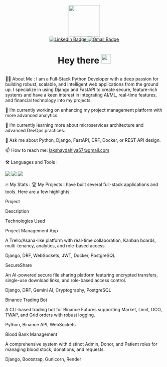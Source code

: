 <div id="header" align="center">
<img src="https://media.giphy.com/media/M9gbBd9hCsO6hlK6Ci/giphy.gif" width="100"/>
</div>

<div id="badges" align="center">
<a href="[YOUR_LINKEDIN_URL]">
<img src="https://img.shields.io/badge/LinkedIn-blue?style=for-the-badge&logo=linkedin&logoColor=white" alt="LinkedIn Badge"/>
</a>
<a href="mailto:lakshaydahiya67@gmail.com">
<img src="https://img.shields.io/badge/Gmail-red?style=for-the-badge&logo=gmail&logoColor=white" alt="Gmail Badge"/>
</a>
</div>

<h1 align="center">
Hey there
<img src="https://media.giphy.com/media/hvRJCLFzcasrR4ia7z/giphy.gif" width="30px"/>
</h1>

<div align="center">
<img src="https://komarev.com/ghpvc/?username=lakshaydahiya67&style=flat-square&color=blue" alt=""/>
</div>

:man_technologist: About Me :
I am a Full-Stack Python Developer with a deep passion for building robust, scalable, and intelligent web applications from the ground up. I specialize in using Django and FastAPI to create secure, feature-rich systems and have a keen interest in integrating AI/ML, real-time features, and financial technology into my projects.

🔭 I’m currently working on enhancing my project management platform with more advanced analytics.

🌱 I’m currently learning more about microservices architecture and advanced DevOps practices.

💬 Ask me about Python, Django, FastAPI, DRF, Docker, or REST API design.

📫 How to reach me: lakshaydahiya67@gmail.com

:hammer_and_wrench: Languages and Tools :
<div>
<img src="https://skillicons.dev/icons?i=python,django,fastapi,postgres,sqlite,docker,git" />
<img src="https://skillicons.dev/icons?i=html,css,javascript,bootstrap,gunicorn,nginx,redis" />
<img src="https://skillicons.dev/icons?i=pycharm,vscode,postman,linux,githubactions,vercel,aws" />
</div>

:fire: My Stats :
🏆 My Projects
I have built several full-stack applications and tools. Here are a few highlights:

Project

Description

Technologies Used

Project Management App

A Trello/Asana-like platform with real-time collaboration, Kanban boards, multi-tenancy, analytics, and role-based access.

Django, DRF, WebSockets, JWT, Docker, PostgreSQL

SecureShare

An AI-powered secure file sharing platform featuring encrypted transfers, single-use download links, and role-based access control.

Django, DRF, Gemini AI, Cryptography, PostgreSQL

Binance Trading Bot

A CLI-based trading bot for Binance Futures supporting Market, Limit, OCO, TWAP, and Grid orders with robust logging.

Python, Binance API, WebSockets

Blood Bank Management

A comprehensive system with distinct Admin, Donor, and Patient roles for managing blood stock, donations, and requests.

Django, Bootstrap, Gunicorn, Render

